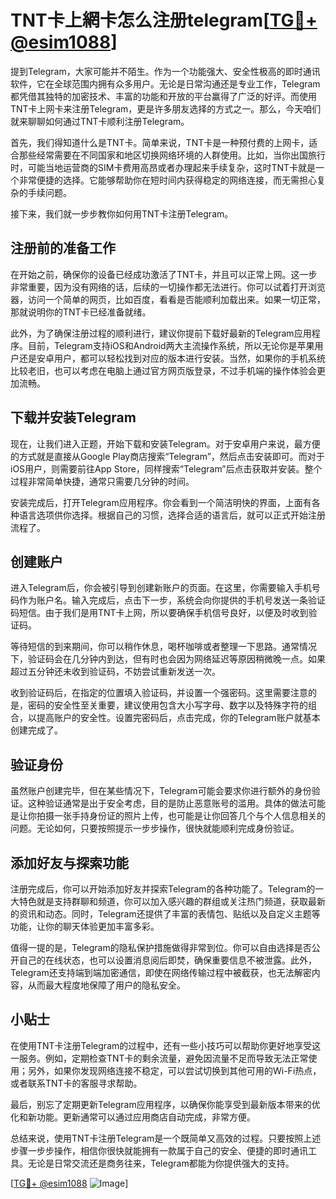 # TNT卡上網卡怎么注册telegram[[TG💪+ @esim1088](https://t.me/s/esim1088)]

提到Telegram，大家可能并不陌生。作为一个功能强大、安全性极高的即时通讯软件，它在全球范围内拥有众多用户。无论是日常沟通还是专业工作，Telegram都凭借其独特的加密技术、丰富的功能和开放的平台赢得了广泛的好评。而使用TNT卡上网卡来注册Telegram，更是许多朋友选择的方式之一。那么，今天咱们就来聊聊如何通过TNT卡顺利注册Telegram。

首先，我们得知道什么是TNT卡。简单来说，TNT卡是一种预付费的上网卡，适合那些经常需要在不同国家和地区切换网络环境的人群使用。比如，当你出国旅行时，可能当地运营商的SIM卡费用高昂或者办理起来手续复杂，这时TNT卡就是一个非常便捷的选择。它能够帮助你在短时间内获得稳定的网络连接，而无需担心复杂的手续问题。

接下来，我们就一步步教你如何用TNT卡注册Telegram。

## 注册前的准备工作

在开始之前，确保你的设备已经成功激活了TNT卡，并且可以正常上网。这一步非常重要，因为没有网络的话，后续的一切操作都无法进行。你可以试着打开浏览器，访问一个简单的网页，比如百度，看看是否能顺利加载出来。如果一切正常，那就说明你的TNT卡已经准备就绪。

此外，为了确保注册过程的顺利进行，建议你提前下载好最新的Telegram应用程序。目前，Telegram支持iOS和Android两大主流操作系统，所以无论你是苹果用户还是安卓用户，都可以轻松找到对应的版本进行安装。当然，如果你的手机系统比较老旧，也可以考虑在电脑上通过官方网页版登录，不过手机端的操作体验会更加流畅。

## 下载并安装Telegram

现在，让我们进入正题，开始下载和安装Telegram。对于安卓用户来说，最方便的方式就是直接从Google Play商店搜索“Telegram”，然后点击安装即可。而对于iOS用户，则需要前往App Store，同样搜索“Telegram”后点击获取并安装。整个过程非常简单快捷，通常只需要几分钟的时间。

安装完成后，打开Telegram应用程序。你会看到一个简洁明快的界面，上面有各种语言选项供你选择。根据自己的习惯，选择合适的语言后，就可以正式开始注册流程了。

## 创建账户

进入Telegram后，你会被引导到创建新账户的页面。在这里，你需要输入手机号码作为账户名。输入完成后，点击下一步，系统会向你提供的手机号发送一条验证码短信。由于我们是用TNT卡上网，所以要确保手机信号良好，以便及时收到验证码。

等待短信的到来期间，你可以稍作休息，喝杯咖啡或者整理一下思路。通常情况下，验证码会在几分钟内到达，但有时也会因为网络延迟等原因稍微晚一点。如果超过五分钟还未收到验证码，不妨尝试重新发送一次。

收到验证码后，在指定的位置填入验证码，并设置一个强密码。这里需要注意的是，密码的安全性至关重要，建议使用包含大小写字母、数字以及特殊字符的组合，以提高账户的安全性。设置完密码后，点击完成，你的Telegram账户就基本创建完成了。

## 验证身份

虽然账户创建完毕，但在某些情况下，Telegram可能会要求你进行额外的身份验证。这种验证通常是出于安全考虑，目的是防止恶意账号的滥用。具体的做法可能是让你拍摄一张手持身份证的照片上传，也可能是让你回答几个与个人信息相关的问题。无论如何，只要按照提示一步步操作，很快就能顺利完成身份验证。

## 添加好友与探索功能

注册完成后，你可以开始添加好友并探索Telegram的各种功能了。Telegram的一大特色就是支持群聊和频道，你可以加入感兴趣的群组或关注热门频道，获取最新的资讯和动态。同时，Telegram还提供了丰富的表情包、贴纸以及自定义主题等功能，让你的聊天体验更加丰富多彩。

值得一提的是，Telegram的隐私保护措施做得非常到位。你可以自由选择是否公开自己的在线状态，也可以设置消息阅后即焚，确保重要信息不被泄露。此外，Telegram还支持端到端加密通信，即使在网络传输过程中被截获，也无法解密内容，从而最大程度地保障了用户的隐私安全。

## 小贴士

在使用TNT卡注册Telegram的过程中，还有一些小技巧可以帮助你更好地享受这一服务。例如，定期检查TNT卡的剩余流量，避免因流量不足而导致无法正常使用；另外，如果你发现网络连接不稳定，可以尝试切换到其他可用的Wi-Fi热点，或者联系TNT卡的客服寻求帮助。

最后，别忘了定期更新Telegram应用程序，以确保你能享受到最新版本带来的优化和新功能。更新通常可以通过应用商店自动完成，非常方便。

总结来说，使用TNT卡注册Telegram是一个既简单又高效的过程。只要按照上述步骤一步步操作，相信你很快就能拥有一款属于自己的安全、便捷的即时通讯工具。无论是日常交流还是商务往来，Telegram都能为你提供强大的支持。

[[TG💪+ @esim1088](https://t.me/s/esim1088) ![Image](https://i.postimg.cc/4NQfJmqS/Snipaste-2025-05-13-00-14-12.png)]